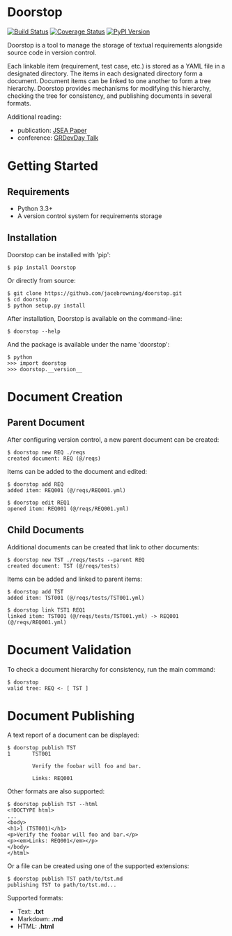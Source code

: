 Doorstop
========

[![Build Status](https://travis-ci.org/jacebrowning/doorstop.png?branch=master)](https://travis-ci.org/jacebrowning/doorstop)
[![Coverage Status](https://coveralls.io/repos/jacebrowning/doorstop/badge.png?branch=master)](https://coveralls.io/r/jacebrowning/doorstop?branch=master)
[![PyPI Version](https://badge.fury.io/py/Doorstop.png)](http://badge.fury.io/py/Doorstop)

Doorstop is a tool to manage the storage of textual requirements alongside source code in version control.

Each linkable item (requirement, test case, etc.) is stored as a YAML file in a designated directory. The items in each designated directory form a document. Document items can be linked to one another to form a tree hierarchy. Doorstop provides mechanisms for modifying this hierarchy, checking the tree for consistency, and publishing documents in several formats.

Additional reading:

- publication: [JSEA Paper](http://www.scirp.org/journal/PaperInformation.aspx?PaperID=44268#.UzYtfWRdXEZ)
- conference: [GRDevDay Talk](https://speakerdeck.com/jacebrowning/doorstop-requirements-management-using-python-and-version-control)

Getting Started
===============

Requirements
------------

-   Python 3.3+
-   A version control system for requirements storage


Installation
------------

Doorstop can be installed with 'pip':

    $ pip install Doorstop

Or directly from source:

    $ git clone https://github.com/jacebrowning/doorstop.git
    $ cd doorstop
    $ python setup.py install

After installation, Doorstop is available on the command-line:

    $ doorstop --help

And the package is available under the name 'doorstop':

    $ python
    >>> import doorstop
    >>> doorstop.__version__



Document Creation
=================

Parent Document
---------------

After configuring version control, a new parent document can be created:

    $ doorstop new REQ ./reqs
    created document: REQ (@/reqs)

Items can be added to the document and edited:

    $ doorstop add REQ
    added item: REQ001 (@/reqs/REQ001.yml)

    $ doorstop edit REQ1
    opened item: REQ001 (@/reqs/REQ001.yml)


Child Documents
---------------

Additional documents can be created that link to other documents:

    $ doorstop new TST ./reqs/tests --parent REQ
    created document: TST (@/reqs/tests)

Items can be added and linked to parent items:

    $ doorstop add TST
    added item: TST001 (@/reqs/tests/TST001.yml)

    $ doorstop link TST1 REQ1
    linked item: TST001 (@/reqs/tests/TST001.yml) -> REQ001 (@/reqs/REQ001.yml)



Document Validation
===================

To check a document hierarchy for consistency, run the main command:

    $ doorstop
    valid tree: REQ <- [ TST ]



Document Publishing
===================

A text report of a document can be displayed:

    $ doorstop publish TST
    1       TST001

            Verify the foobar will foo and bar.

            Links: REQ001

Other formats are also supported:

    $ doorstop publish TST --html
    <!DOCTYPE html>
    ...
    <body>
    <h1>1 (TST001)</h1>
    <p>Verify the foobar will foo and bar.</p>
    <p><em>Links: REQ001</em></p>
    </body>
    </html>

Or a file can be created using one of the supported extensions:

    $ doorstop publish TST path/to/tst.md
    publishing TST to path/to/tst.md...

Supported formats:

-   Text: **.txt**
-   Markdown: **.md**
-   HTML: **.html**
